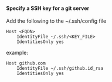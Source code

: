 #### Specify a SSH key for a git server

Add the following to the ~/.ssh/config file
```
Host <FQDN>
    IdentityFile ~/.ssh/<KEY_FILE>
    IdentitiesOnly yes
```

example:
```
Host github.com
    IdentityFile ~/.ssh/github.id_rsa
    IdentitiesOnly yes
```
